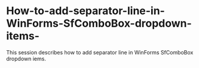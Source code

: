# How-to-add-separator-line-in-WinForms-SfComboBox-dropdown-items-
This session describes how to add separator line in WinForms SfComboBox dropdown iems.
